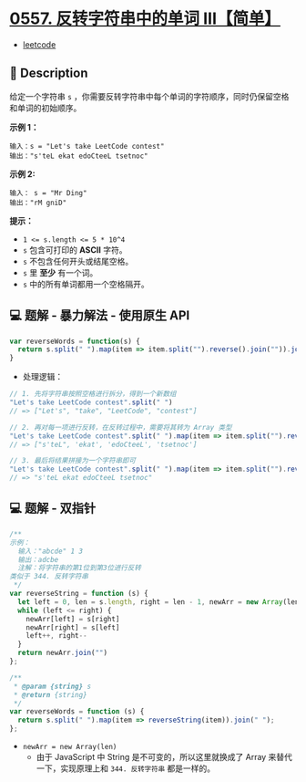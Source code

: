 # [0557. 反转字符串中的单词 III【简单】](https://github.com/Tdahuyou/leetcode/tree/main/0557.%20%E5%8F%8D%E8%BD%AC%E5%AD%97%E7%AC%A6%E4%B8%B2%E4%B8%AD%E7%9A%84%E5%8D%95%E8%AF%8D%20III%E3%80%90%E7%AE%80%E5%8D%95%E3%80%91)

- [leetcode](https://leetcode.cn/problems/reverse-words-in-a-string-iii/)

## 📝 Description

给定一个字符串 `s` ，你需要反转字符串中每个单词的字符顺序，同时仍保留空格和单词的初始顺序。

**示例 1：**
```
输入：s = "Let's take LeetCode contest"
输出："s'teL ekat edoCteeL tsetnoc"
```
**示例 2:**
```
输入： s = "Mr Ding"
输出："rM gniD"
```

**提示：**

- `1 <= s.length <= 5 * 10^4`
- `s` 包含可打印的 **ASCII** 字符。
- `s` 不包含任何开头或结尾空格。
- `s` 里 **至少** 有一个词。
- `s` 中的所有单词都用一个空格隔开。

## 💻 题解 - 暴力解法 - 使用原生 API

```js
var reverseWords = function(s) {
  return s.split(" ").map(item => item.split("").reverse().join("")).join(" ")
}
```

- 处理逻辑：

```js
// 1. 先将字符串按照空格进行拆分，得到一个新数组
"Let's take LeetCode contest".split(" ")
// => ["Let's", "take", "LeetCode", "contest"]

// 2. 再对每一项进行反转，在反转过程中，需要将其转为 Array 类型
"Let's take LeetCode contest".split(" ").map(item => item.split("").reverse().join(""))
// => ["s'teL", 'ekat', 'edoCteeL', 'tsetnoc']

// 3. 最后将结果拼接为一个字符串即可
"Let's take LeetCode contest".split(" ").map(item => item.split("").reverse().join("")).join(" ")
// => "s'teL ekat edoCteeL tsetnoc"
```

## 💻 题解 - 双指针

```js
/**
示例：
  输入："abcde" 1 3
  输出：adcbe
  注解：将字符串的第1位到第3位进行反转
类似于 344. 反转字符串
 */
var reverseString = function (s) {
  let left = 0, len = s.length, right = len - 1, newArr = new Array(len)
  while (left <= right) {
    newArr[left] = s[right]
    newArr[right] = s[left]
    left++, right--
  }
  return newArr.join("")
};

/**
 * @param {string} s
 * @return {string}
 */
var reverseWords = function (s) {
  return s.split(" ").map(item => reverseString(item)).join(" ");
};
```

- `newArr = new Array(len)`
  - 由于 JavaScript 中 String 是不可变的，所以这里就换成了 Array 来替代一下，实现原理上和 `344. 反转字符串` 都是一样的。

